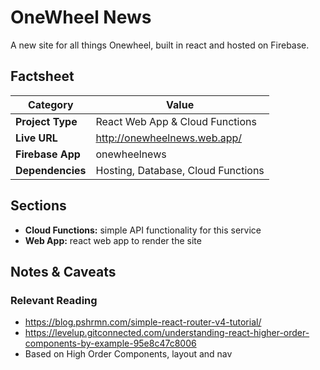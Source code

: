# OneWheel News
A new site for all things Onewheel, built in react and hosted on Firebase.

## Factsheet
| **Category**            | **Value**                       |
|-------------------------|---------------------------------|
| **Project Type**        | React Web App & Cloud Functions |
| **Live URL**            | http://onewheelnews.web.app/    |
| **Firebase App**        | onewheelnews                    |
| **Dependencies**        | Hosting, Database, Cloud Functions |

## Sections
- **Cloud Functions:** simple API functionality for this service
- **Web App:** react web app to render the site

## Notes & Caveats

### Relevant Reading
- https://blog.pshrmn.com/simple-react-router-v4-tutorial/
- https://levelup.gitconnected.com/understanding-react-higher-order-components-by-example-95e8c47c8006
- Based on High Order Components, layout and nav